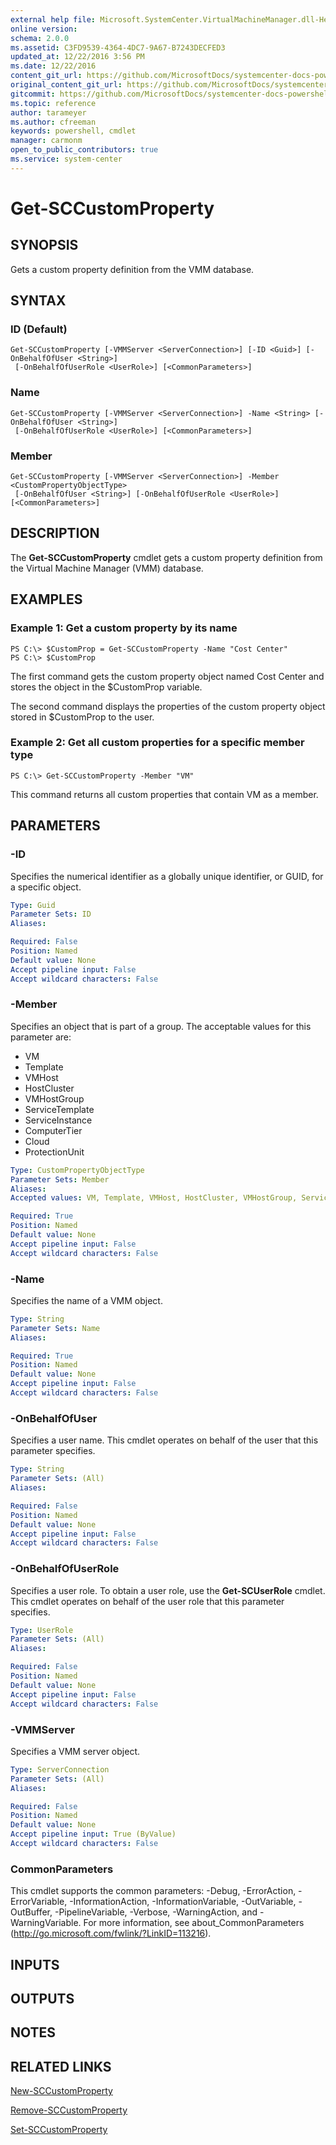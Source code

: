 ```yaml
---
external help file: Microsoft.SystemCenter.VirtualMachineManager.dll-Help.xml
online version: 
schema: 2.0.0
ms.assetid: C3FD9539-4364-4DC7-9A67-B7243DECFED3
updated_at: 12/22/2016 3:56 PM
ms.date: 12/22/2016
content_git_url: https://github.com/MicrosoftDocs/systemcenter-docs-powershell/blob/master/systemcenter-cmdlets/SystemCenter2016/VirtualMachineManager/vlatest/Get-SCCustomProperty.md
original_content_git_url: https://github.com/MicrosoftDocs/systemcenter-docs-powershell/blob/master/systemcenter-cmdlets/SystemCenter2016/VirtualMachineManager/vlatest/Get-SCCustomProperty.md
gitcommit: https://github.com/MicrosoftDocs/systemcenter-docs-powershell/blob/96e5647587661652225fbdd2c797cd4d59d542bc/systemcenter-cmdlets/SystemCenter2016/VirtualMachineManager/vlatest/Get-SCCustomProperty.md
ms.topic: reference
author: tarameyer
ms.author: cfreeman
keywords: powershell, cmdlet
manager: carmonm
open_to_public_contributors: true
ms.service: system-center
---
```


# Get-SCCustomProperty

## SYNOPSIS
Gets a custom property definition from the VMM database.

## SYNTAX

### ID (Default)
```
Get-SCCustomProperty [-VMMServer <ServerConnection>] [-ID <Guid>] [-OnBehalfOfUser <String>]
 [-OnBehalfOfUserRole <UserRole>] [<CommonParameters>]
```

### Name
```
Get-SCCustomProperty [-VMMServer <ServerConnection>] -Name <String> [-OnBehalfOfUser <String>]
 [-OnBehalfOfUserRole <UserRole>] [<CommonParameters>]
```

### Member
```
Get-SCCustomProperty [-VMMServer <ServerConnection>] -Member <CustomPropertyObjectType>
 [-OnBehalfOfUser <String>] [-OnBehalfOfUserRole <UserRole>] [<CommonParameters>]
```

## DESCRIPTION
The **Get-SCCustomProperty** cmdlet gets a custom property definition from the Virtual Machine Manager (VMM) database.

## EXAMPLES

### Example 1: Get a custom property by its name
```
PS C:\> $CustomProp = Get-SCCustomProperty -Name "Cost Center"
PS C:\> $CustomProp
```

The first command gets the custom property object named Cost Center and stores the object in the $CustomProp variable.

The second command displays the properties of the custom property object stored in $CustomProp to the user.

### Example 2: Get all custom properties for a specific member type
```
PS C:\> Get-SCCustomProperty -Member "VM"
```

This command returns all custom properties that contain VM as a member.

## PARAMETERS

### -ID
Specifies the numerical identifier as a globally unique identifier, or GUID, for a specific object.

```yaml
Type: Guid
Parameter Sets: ID
Aliases: 

Required: False
Position: Named
Default value: None
Accept pipeline input: False
Accept wildcard characters: False
```

### -Member
Specifies an object that is part of a group.
The acceptable values for this parameter are:

- VM
- Template
- VMHost
- HostCluster
- VMHostGroup
- ServiceTemplate
- ServiceInstance
- ComputerTier
- Cloud
- ProtectionUnit

```yaml
Type: CustomPropertyObjectType
Parameter Sets: Member
Aliases: 
Accepted values: VM, Template, VMHost, HostCluster, VMHostGroup, ServiceTemplate, ServiceInstance, ComputerTier, Cloud, ProtectionUnit

Required: True
Position: Named
Default value: None
Accept pipeline input: False
Accept wildcard characters: False
```

### -Name
Specifies the name of a VMM object.

```yaml
Type: String
Parameter Sets: Name
Aliases: 

Required: True
Position: Named
Default value: None
Accept pipeline input: False
Accept wildcard characters: False
```

### -OnBehalfOfUser
Specifies a user name.
This cmdlet operates on behalf of the user that this parameter specifies.

```yaml
Type: String
Parameter Sets: (All)
Aliases: 

Required: False
Position: Named
Default value: None
Accept pipeline input: False
Accept wildcard characters: False
```

### -OnBehalfOfUserRole
Specifies a user role.
To obtain a user role, use the **Get-SCUserRole** cmdlet.
This cmdlet operates on behalf of the user role that this parameter specifies.

```yaml
Type: UserRole
Parameter Sets: (All)
Aliases: 

Required: False
Position: Named
Default value: None
Accept pipeline input: False
Accept wildcard characters: False
```

### -VMMServer
Specifies a VMM server object.

```yaml
Type: ServerConnection
Parameter Sets: (All)
Aliases: 

Required: False
Position: Named
Default value: None
Accept pipeline input: True (ByValue)
Accept wildcard characters: False
```

### CommonParameters
This cmdlet supports the common parameters: -Debug, -ErrorAction, -ErrorVariable, -InformationAction, -InformationVariable, -OutVariable, -OutBuffer, -PipelineVariable, -Verbose, -WarningAction, and -WarningVariable. For more information, see about_CommonParameters (http://go.microsoft.com/fwlink/?LinkID=113216).

## INPUTS

## OUTPUTS

## NOTES

## RELATED LINKS

[New-SCCustomProperty](xref:SystemCenter2016/VirtualMachineManager/vlatest/New-SCCustomProperty.md)

[Remove-SCCustomProperty](xref:SystemCenter2016/VirtualMachineManager/vlatest/Remove-SCCustomProperty.md)

[Set-SCCustomProperty](xref:SystemCenter2016/VirtualMachineManager/vlatest/Set-SCCustomProperty.md)


